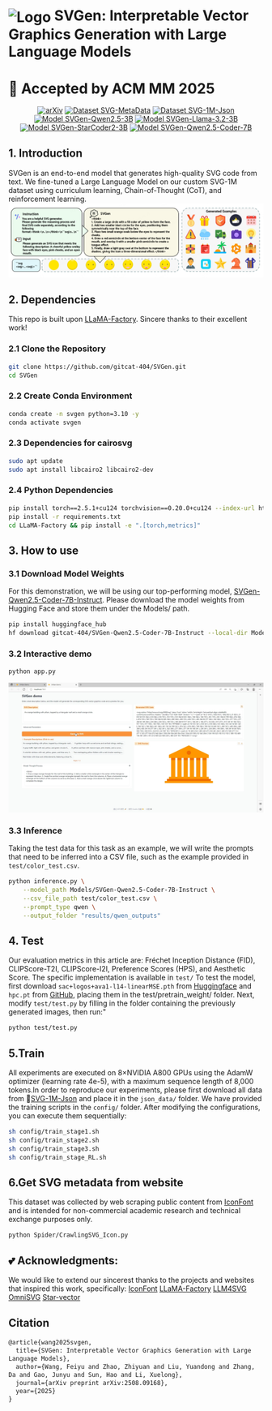 # <img src="https://cdn-avatars.huggingface.co/v1/production/uploads/6830606cef839b9401da6de3/WUZR5uvh22Y0CMZ-K4OOC.png" alt="Logo" width="60" height="60" style="vertical-align: middle;"/> SVGen: Interpretable Vector Graphics Generation with Large Language Models

# 🎉 Accepted by ACM MM 2025
<div align="center" style="line-height: 1.2;">


[![arXiv](https://img.shields.io/badge/arXiv-2508.09168-B31B1B?style=for-the-badge&logo=arxiv&logoColor=white)](http://arxiv.org/abs/2508.09168)
[![Dataset SVG-MetaData](https://img.shields.io/badge/Dataset-SVG--MetaData-informational?style=for-the-badge&logo=huggingface&logoColor=white)](https://huggingface.co/datasets/gitcat-404/SVG-MetaData)
[![Dataset SVG-1M-Json](https://img.shields.io/badge/Dataset-SVG--1M--Json-informational?style=for-the-badge&logo=huggingface&logoColor=white)](https://huggingface.co/datasets/gitcat-404/SVG-1M-Json)
[![Model SVGen-Qwen2.5-3B](https://img.shields.io/badge/Model-SVGen--Qwen2.5--3B-FFA500?style=for-the-badge&logo=huggingface&logoColor=white)](https://huggingface.co/gitcat-404/SVGen-Qwen2.5-3B-Instruct)
[![Model SVGen-Llama-3.2-3B](https://img.shields.io/badge/Model-SVGen--Llama--3.2--3B-FFA500?style=for-the-badge&logo=huggingface&logoColor=white)](https://huggingface.co/gitcat-404/SVGen-Llama-3.2-3B-Instruct)
[![Model SVGen-StarCoder2-3B](https://img.shields.io/badge/Model-SVGen--StarCoder2--3B-FFA500?style=for-the-badge&logo=huggingface&logoColor=white)](https://huggingface.co/gitcat-404/SVGen-StarCoder2-3B)
[![Model SVGen-Qwen2.5-Coder-7B](https://img.shields.io/badge/Model-SVGen--Qwen2.5--Coder--7B-FFA500?style=for-the-badge&logo=huggingface&logoColor=white)](https://huggingface.co/gitcat-404/SVGen-Qwen2.5-Coder-7B-Instruct)
</div>

## 1. Introduction
SVGen is an end-to-end model that generates high-quality SVG code from text. We fine-tuned a Large Language Model on our custom SVG-1M dataset using curriculum learning, Chain-of-Thought (CoT), and reinforcement learning.
![intr](./image/1.png)
## 2. Dependencies
This repo is built upon [LLaMA-Factory](https://github.com/hiyouga/LLaMA-Factory). Sincere thanks to their excellent work!
### 2.1 Clone the Repository
```bash
git clone https://github.com/gitcat-404/SVGen.git
cd SVGen
```
### 2.2 Create Conda Environment
```bash
conda create -n svgen python=3.10 -y
conda activate svgen
```
### 2.3 Dependencies for cairosvg
```bash
sudo apt update
sudo apt install libcairo2 libcairo2-dev
```
### 2.4 Python Dependencies
```bash
pip install torch==2.5.1+cu124 torchvision==0.20.0+cu124 --index-url https://download.pytorch.org/whl/cu124
pip install -r requirements.txt
cd LLaMA-Factory && pip install -e ".[torch,metrics]"
```
## 3. How to use
### 3.1 Download Model Weights
For this demonstration, we will be using our top-performing model, [SVGen-Qwen2.5-Coder-7B-Instruct](https://huggingface.co/gitcat-404/SVGen-Qwen2.5-Coder-7B-Instruct). Please download the model weights from Hugging Face and store them under the Models/ path.
```bash
pip install huggingface_hub
hf download gitcat-404/SVGen-Qwen2.5-Coder-7B-Instruct --local-dir Models/SVGen-Qwen2.5-Coder-7B-Instruct
```
### 3.2 Interactive demo
```bash
python app.py
```
![demo](./image/demo.jpg)
### 3.3 Inference
Taking the test data for this task as an example, we will write the prompts that need to be inferred into a CSV file, such as the example provided in `test/color_test.csv`.
```bash
python inference.py \
    --model_path Models/SVGen-Qwen2.5-Coder-7B-Instruct \
    --csv_file_path test/color_test.csv \
    --prompt_type qwen \
    --output_folder "results/qwen_outputs"
```
## 4. Test
Our evaluation metrics in this article are: Fréchet Inception Distance (FID), CLIPScore-T2I, CLIPScore-I2I, Preference Scores (HPS), and Aesthetic Score. The specific implementation is available in `test/` To test the model, first download `sac+logos+ava1-l14-linearMSE.pth` from [Huggingface](https://huggingface.co/haor/aesthetics/tree/main) and `hpc.pt` from [GitHub](https://github.com/tgxs002/align_sd?tab=readme-ov-file), placing them in the test/pretrain_weight/ folder. Next, modify `test/test.py` by filling in the folder containing the previously generated images, then run:"
```bash
python test/test.py
```
## 5.Train
All experiments are executed on 8×NVIDIA A800 GPUs using the AdamW optimizer (learning rate 4e-5), with a maximum sequence length of 8,000 tokens.In order to reproduce our experiments, please first download all data from 🤗[SVG-1M-Json](https://huggingface.co/datasets/gitcat-404/SVG-1M-Json) and place it in the `json_data/` folder. We have provided the training scripts in the `config/` folder. After modifying the configurations, you can execute them sequentially:
```bash
sh config/train_stage1.sh
sh config/train_stage2.sh
sh config/train_stage3.sh
sh config/train_stage_RL.sh
```
## 6.Get SVG metadata from website
This dataset was collected by web scraping public content from [IconFont](https://www.iconfont.cn/) and is intended for non-commercial academic research and technical exchange purposes only.
```bash
python Spider/CrawlingSVG_Icon.py
```
## 💕 Acknowledgments:
We would like to extend our sincerest thanks to the projects and websites that inspired this work, specifically:
[IconFont](https://www.iconfont.cn/)
[LLaMA-Factory](https://github.com/hiyouga/LLaMA-Factory)
[LLM4SVG](https://github.com/ximinng/LLM4SVG)
[OmniSVG](https://github.com/OmniSVG/OmniSVG)
[Star-vector](https://github.com/joanrod/star-vector)
## Citation
```
@article{wang2025svgen,
  title={SVGen: Interpretable Vector Graphics Generation with Large Language Models},
  author={Wang, Feiyu and Zhao, Zhiyuan and Liu, Yuandong and Zhang, Da and Gao, Junyu and Sun, Hao and Li, Xuelong},
  journal={arXiv preprint arXiv:2508.09168},
  year={2025}
}
```
